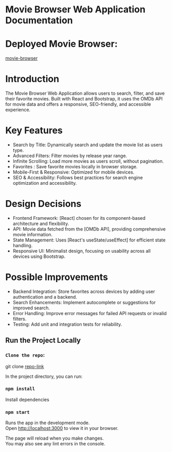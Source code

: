 # Movie Browser Web Application Documentation

# Deployed Movie Browser: 
[movie-browser](https://movie-browser-zeta.vercel.app/?vercelToolbarCode=PKGoLW89-Qa6uLE)

# Introduction

The Movie Browser Web Application allows users to search, filter, and save their favorite movies. Built with React and Bootstrap, it uses the OMDb API for movie data and offers a responsive, SEO-friendly, and accessible experience.

# Key Features

- Search by Title: Dynamically search and update the movie list as users type.
- Advanced Filters: Filter movies by release year range.
- Infinite Scrolling: Load more movies as users scroll, without pagination.
- Favorites : Save favorite movies locally in browser storage.
- Mobile-First & Responsive: Optimized for mobile devices.
- SEO & Accessibility: Follows best practices for search engine optimization and accessibility.

# Design Decisions

- Frontend Framework: [React] chosen for its component-based architecture and flexibility.
- API: Movie data fetched from the [OMDb API], providing comprehensive movie information.
- State Management: Uses [React's useState/useEffect] for efficient state handling.
- Responsive UI: Minimalist design, focusing on usability across all devices using Bootstrap.

# Possible Improvements

- Backend Integration: Store favorites across devices by adding user authentication and a backend.
- Search Enhancements: Implement autocomplete or suggestions for improved search.
- Error Handling: Improve error messages for failed API requests or invalid filters.
- Testing: Add unit and integration tests for reliability.

## Run the Project Locally

### `Clone the repo`:

git clone [repo-link](https://github.com/Tanya22bose/movie-browser.git)

In the project directory, you can run:

### `npm install`

Install dependencies

### `npm start`

Runs the app in the development mode.\
Open [http://localhost:3000](http://localhost:3000) to view it in your browser.

The page will reload when you make changes.\
You may also see any lint errors in the console.
